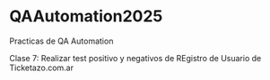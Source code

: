 # QAAutomation2025
Practicas de QA Automation

Clase 7: Realizar test positivo y negativos de REgistro de Usuario de Ticketazo.com.ar
